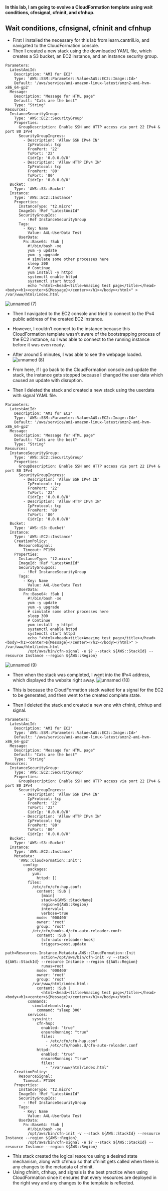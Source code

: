 #### In this lab, I am going to evolve a CloudFormation template using wait conditions, cfnsignal, cfninit, and cfnhup.

## Wait conditions, cfnsignal, cfninit and cfnhup
* First I installed the necessary for this lab from learn.cantrill.io, and navigated to the CloudFormation console.
* Then I created a new stack using the downloaded YAML file, which creates a S3 bucket, an EC2 instance, and an instance security group.
````
Parameters:
  LatestAmiId:
    Description: "AMI for EC2"
    Type: 'AWS::SSM::Parameter::Value<AWS::EC2::Image::Id>'
    Default: '/aws/service/ami-amazon-linux-latest/amzn2-ami-hvm-x86_64-gp2'
  Message:
    Description: "Message for HTML page"
    Default: "Cats are the best"
    Type: "String"
Resources:
  InstanceSecurityGroup:
    Type: 'AWS::EC2::SecurityGroup'
    Properties:
      GroupDescription: Enable SSH and HTTP access via port 22 IPv4 & port 80 IPv4
      SecurityGroupIngress:
        - Description: 'Allow SSH IPv4 IN'
          IpProtocol: tcp
          FromPort: '22'
          ToPort: '22'
          CidrIp: '0.0.0.0/0'
        - Description: 'Allow HTTP IPv4 IN'
          IpProtocol: tcp
          FromPort: '80'
          ToPort: '80'
          CidrIp: '0.0.0.0/0'
  Bucket:
    Type: 'AWS::S3::Bucket'
  Instance:
    Type: 'AWS::EC2::Instance'
    Properties:
      InstanceType: "t2.micro"
      ImageId: !Ref "LatestAmiId"
      SecurityGroupIds:
        - !Ref InstanceSecurityGroup
      Tags:
        - Key: Name
          Value: A4L-UserData Test
      UserData:
        Fn::Base64: !Sub |
          #!/bin/bash -xe
          yum -y update
          yum -y upgrade
          # simulate some other processes here
          sleep 300
          # Continue
          yum install -y httpd
          systemctl enable httpd
          systemctl start httpd
          echo "<html><head><title>Amazing test page</title></head><body><h1><center>${Message}</center></h1></body></html>" > /var/www/html/index.html
````

![unnamed (7)](https://github.com/yehjuneheo/AWS_HOL/assets/51499085/a90eecc2-13d7-413b-b99d-e1b198c8e002)
* Then I navigated to the EC2 console and tried to connect to the IPv4 public address of the created EC2 instance.
* However, I couldn’t connect to the instance because this CloudFormation template wasn’t aware of the bootstrapping process of the EC2 instance, so I was able to connect to the running instance before it was even ready.
* After around 5 minutes, I was able to see the webpage loaded.
![unnamed (8)](https://github.com/yehjuneheo/AWS_HOL/assets/51499085/96452d27-f891-41fd-8dad-4a9016adc072)
* From here, if I go back to the CloudFormation console and update the stack, the instance gets stopped because I changed the user data which caused an update with disruption.

* Then I deleted the stack and created a new stack using the userdata with signal YAML file.
````
Parameters:
  LatestAmiId:
    Description: "AMI for EC2"
    Type: 'AWS::SSM::Parameter::Value<AWS::EC2::Image::Id>'
    Default: '/aws/service/ami-amazon-linux-latest/amzn2-ami-hvm-x86_64-gp2'
  Message:
    Description: "Message for HTML page"
    Default: "Cats are the best"
    Type: "String"
Resources:
  InstanceSecurityGroup:
    Type: 'AWS::EC2::SecurityGroup'
    Properties:
      GroupDescription: Enable SSH and HTTP access via port 22 IPv4 & port 80 IPv4
      SecurityGroupIngress:
        - Description: 'Allow SSH IPv4 IN'
          IpProtocol: tcp
          FromPort: '22'
          ToPort: '22'
          CidrIp: '0.0.0.0/0'
        - Description: 'Allow HTTP IPv4 IN'
          IpProtocol: tcp
          FromPort: '80'
          ToPort: '80'
          CidrIp: '0.0.0.0/0'
  Bucket:
    Type: 'AWS::S3::Bucket'
  Instance:
    Type: 'AWS::EC2::Instance'
    CreationPolicy:
      ResourceSignal:
        Timeout: PT15M
    Properties:
      InstanceType: "t2.micro"
      ImageId: !Ref "LatestAmiId"
      SecurityGroupIds:
        - !Ref InstanceSecurityGroup
      Tags:
        - Key: Name
          Value: A4L-UserData Test
      UserData:
        Fn::Base64: !Sub |
          #!/bin/bash -xe
          yum -y update
          yum -y upgrade
          # simulate some other processes here
          sleep 300
          # Continue
          yum install -y httpd
          systemctl enable httpd
          systemctl start httpd
          echo "<html><head><title>Amazing test page</title></head><body><h1><center>${Message}</center></h1></body></html>" > /var/www/html/index.html
          /opt/aws/bin/cfn-signal -e $? --stack ${AWS::StackId} --resource Instance --region ${AWS::Region}
````

![unnamed (9)](https://github.com/yehjuneheo/AWS_HOL/assets/51499085/86f75724-0ccb-4d96-b05c-dec3ec8445da)

* Then when the stack was completed, I went into the IPv4 address, which displayed the website right away.
![unnamed (10)](https://github.com/yehjuneheo/AWS_HOL/assets/51499085/a95fe92a-593a-4c3a-ac5f-2f7a7596ba97)

* This is because the CloudFormation stack waited for a signal for the EC2 to be generated, and then went to the created complete state.
* Then I deleted the stack and created a new one with cfninit, cfnhup and signal.
````
Parameters:
  LatestAmiId:
    Description: "AMI for EC2"
    Type: 'AWS::SSM::Parameter::Value<AWS::EC2::Image::Id>'
    Default: '/aws/service/ami-amazon-linux-latest/amzn2-ami-hvm-x86_64-gp2'
  Message:
    Description: "Message for HTML page"
    Default: "Cats are the best"
    Type: "String"
Resources:
  InstanceSecurityGroup:
    Type: 'AWS::EC2::SecurityGroup'
    Properties:
      GroupDescription: Enable SSH and HTTP access via port 22 IPv4 & port 80 IPv4
      SecurityGroupIngress:
        - Description: 'Allow SSH IPv4 IN'
          IpProtocol: tcp
          FromPort: '22'
          ToPort: '22'
          CidrIp: '0.0.0.0/0'
        - Description: 'Allow HTTP IPv4 IN'
          IpProtocol: tcp
          FromPort: '80'
          ToPort: '80'
          CidrIp: '0.0.0.0/0'
  Bucket:
    Type: 'AWS::S3::Bucket'
  Instance:
    Type: 'AWS::EC2::Instance'
    Metadata:
      'AWS::CloudFormation::Init':
        config:
          packages:
            yum:
              httpd: []
          files:
            /etc/cfn/cfn-hup.conf:
              content: !Sub |
                [main]
                stack=${AWS::StackName}
                region=${AWS::Region}
                interval=1
                verbose=true
              mode: '000400'
              owner: 'root'
              group: 'root'
            /etc/cfn/hooks.d/cfn-auto-reloader.conf:
              content: !Sub |
                [cfn-auto-reloader-hook]
                triggers=post.update
                path=Resources.Instance.Metadata.AWS::CloudFormation::Init
                action=/opt/aws/bin/cfn-init -v --stack ${AWS::StackId} --resource Instance --region ${AWS::Region}
                runas=root
              mode: '000400'
              owner: 'root'
              group: 'root'
            /var/www/html/index.html:
              content: !Sub |
                <html><head><title>Amazing test page</title></head><body><h1><center>${Message}</center></h1></body></html>
          commands:
            simulatebootstrap:
              command: "sleep 300"
          services:
            sysvinit:
              cfn-hup:
                enabled: "true"
                ensureRunning: "true"
                files:
                  - /etc/cfn/cfn-hup.conf
                  - /etc/cfn/hooks.d/cfn-auto-reloader.conf
              httpd:
                enabled: "true"
                ensureRunning: "true"
                files:
                  - "/var/www/html/index.html"
    CreationPolicy:
      ResourceSignal:
        Timeout: PT15M
    Properties:
      InstanceType: "t2.micro"
      ImageId: !Ref "LatestAmiId"
      SecurityGroupIds:
        - !Ref InstanceSecurityGroup
      Tags:
        - Key: Name
          Value: A4L-UserData Test
      UserData:
        Fn::Base64: !Sub |
          #!/bin/bash -xe
          /opt/aws/bin/cfn-init -v --stack ${AWS::StackId} --resource Instance --region ${AWS::Region}
          /opt/aws/bin/cfn-signal -e $? --stack ${AWS::StackId} --resource Instance --region ${AWS::Region}
````

* This stack created the logical resource using a desired state mechanism, along with cfnhup so that cfninit gets called when there is any changes to the metadata of cfninit.
* Using cfninit, cfnhup, and signals is the best practice when using CloudFormation since it ensures that every resources are deployed in the right way and any changes to the template is reflected.
